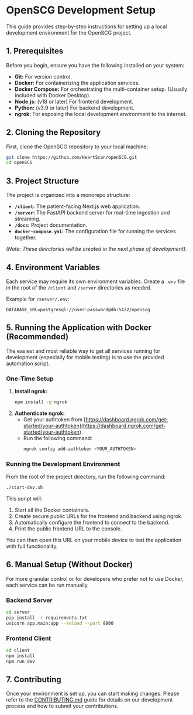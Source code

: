 # OpenSCG Development Setup

This guide provides step-by-step instructions for setting up a local development environment for the OpenSCG project.

## 1. Prerequisites

Before you begin, ensure you have the following installed on your system:

- **Git:** For version control.
- **Docker:** For containerizing the application services.
- **Docker Compose:** For orchestrating the multi-container setup. (Usually included with Docker Desktop).
- **Node.js:** (v18 or later) For frontend development.
- **Python:** (v3.9 or later) For backend development.
- **ngrok:** For exposing the local development environment to the internet.

## 2. Cloning the Repository

First, clone the OpenSCG repository to your local machine:

```sh
git clone https://github.com/HeartScan/openSCG.git
cd openSCG
```

## 3. Project Structure

The project is organized into a monorepo structure:

- **`/client`:** The patient-facing Next.js web application.
- **`/server`:** The FastAPI backend server for real-time ingestion and streaming.
- **`/docs`:** Project documentation.
- **`docker-compose.yml`:** The configuration file for running the services together.

*(Note: These directories will be created in the next phase of development).*

## 4. Environment Variables

Each service may require its own environment variables. Create a `.env` file in the root of the `/client` and `/server` directories as needed.

Example for `/server/.env`:
```
DATABASE_URL=postgresql://user:password@db:5432/openscg
```

## 5. Running the Application with Docker (Recommended)

The easiest and most reliable way to get all services running for development (especially for mobile testing) is to use the provided automation script.

### One-Time Setup

1.  **Install ngrok:**
    ```sh
    npm install -g ngrok
    ```
2.  **Authenticate ngrok:**
    *   Get your authtoken from [https://dashboard.ngrok.com/get-started/your-authtoken](https://dashboard.ngrok.com/get-started/your-authtoken)
    *   Run the following command:
        ```sh
        ngrok config add-authtoken <YOUR_AUTHTOKEN>
        ```

### Running the Development Environment

From the root of the project directory, run the following command:

```sh
./start-dev.sh
```

This script will:
1.  Start all the Docker containers.
2.  Create secure public URLs for the frontend and backend using ngrok.
3.  Automatically configure the frontend to connect to the backend.
4.  Print the public frontend URL to the console.

You can then open this URL on your mobile device to test the application with full functionality.

## 6. Manual Setup (Without Docker)

For more granular control or for developers who prefer not to use Docker, each service can be run manually.

### Backend Server

```sh
cd server
pip install -r requirements.txt
uvicorn app.main:app --reload --port 8000
```

### Frontend Client

```sh
cd client
npm install
npm run dev
```

## 7. Contributing

Once your environment is set up, you can start making changes. Please refer to the [CONTRIBUTING.md](../CONTRIBUTING.md) guide for details on our development process and how to submit your contributions.

